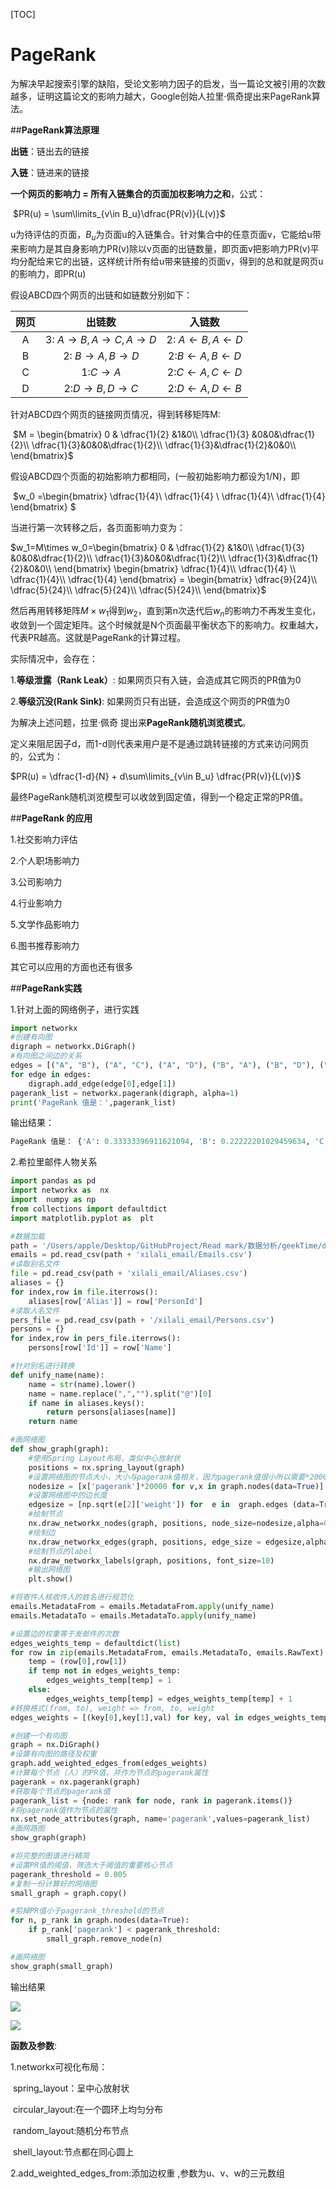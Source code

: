 [TOC]

# PageRank

为解决早起搜索引擎的缺陷，受论文影响力因子的启发，当一篇论文被引用的次数越多，证明这篇论文的影响力越大，Google创始人拉里·佩奇提出来PageRank算法。

##**PageRank算法原理**

**出链**：链出去的链接

**入链**：链进来的链接

**一个网页的影响力 = 所有入链集合的页面加权影响力之和**，公式：

​			$PR(u) = \sum\limits_{v\in B_u}\dfrac{PR(v)}{L(v)}$

u为待评估的页面，$B_u$为页面u的入链集合。针对集合中的任意页面v，它能给u带来影响力是其自身影响力PR(v)除以v页面的出链数量，即页面v把影响力PR(v)平均分配给来它的出链，这样统计所有给u带来链接的页面v，得到的总和就是网页u的影响力，即PR(u)

假设ABCD四个网页的出链和如链数分别如下：

| 网页 |            出链数            |              入链数              |
| :--: | :--------------------------: | :------------------------------: |
|  A   | 3: $A\to B ,A\to C, A \to D$ | 2: $A\leftarrow B,A\leftarrow D$ |
|  B   |      2: $B\to A,B\to D$      | 2:$B\leftarrow A, B\leftarrow D$ |
|  C   |          1:$C\to A$          | 2:$C\leftarrow A,C\leftarrow D$  |
|  D   |      2:$D\to B,D\to C$       | 2:$D\leftarrow A, D\leftarrow B$ |

针对ABCD四个网页的链接网页情况，得到转移矩阵M:

​			$M = \begin{bmatrix} 0 & \dfrac{1}{2} &1&0\\ \dfrac{1}{3} &0&0&\dfrac{1}{2}\\ \dfrac{1}{3}&0&0&\dfrac{1}{2}\\ \dfrac{1}{3}&\dfrac{1}{2}&0&0\\ \end{bmatrix}$

假设ABCD四个页面的初始影响力都相同，(一般初始影响力都设为1/N)，即

​			$w_0 =\begin{bmatrix}  \dfrac{1}{4}\\ \dfrac{1}{4} \\ \dfrac{1}{4}\\ \dfrac{1}{4} \end{bmatrix} $

当进行第一次转移之后，各页面影响力变为：

$w_1=M\times w_0=\begin{bmatrix} 0 & \dfrac{1}{2} &1&0\\ \dfrac{1}{3} &0&0&\dfrac{1}{2}\\ \dfrac{1}{3}&0&0&\dfrac{1}{2}\\ \dfrac{1}{3}&\dfrac{1}{2}&0&0\\ \end{bmatrix} \begin{bmatrix}  \dfrac{1}{4}\\ \dfrac{1}{4} \\ \dfrac{1}{4}\\ \dfrac{1}{4} \end{bmatrix} = \begin{bmatrix} \dfrac{9}{24}\\ \dfrac{5}{24}\\ \dfrac{5}{24}\\ \dfrac{5}{24}\\ \end{bmatrix}$

然后再用转移矩阵$M\times w_1$得到$w_2$，直到第n次迭代后$w_n$的影响力不再发生变化，收敛到一个固定矩阵。这个时候就是N个页面最平衡状态下的影响力。权重越大，代表PR越高。这就是PageRank的计算过程。

实际情况中，会存在：

1.**等级泄露（Rank Leak）**: 如果网页只有入链，会造成其它网页的PR值为0

2.**等级沉没(Rank Sink)**: 如果网页只有出链，会造成这个网页的PR值为0

为解决上述问题，拉里·佩奇 提出来**PageRank随机浏览模式**。

定义来阻尼因子d，而1-d则代表来用户是不是通过跳转链接的方式来访问网页的，公式为：

$PR(u) = \dfrac{1-d}{N} + d\sum\limits_{v\in B_u} \dfrac{PR(v)}{L(v)}​$

最终PageRank随机浏览模型可以收敛到固定值，得到一个稳定正常的PR值。

##**PageRank 的应用**

1.社交影响力评估

2.个人职场影响力

3.公司影响力

4.行业影响力

5.文学作品影响力

6.图书推荐影响力

其它可以应用的方面也还有很多

##**PageRank实践**

1.针对上面的网络例子，进行实践

```python
import networkx
#创建有向图
digraph = networkx.DiGraph()
#有向图之间边的关系
edges = [("A", "B"), ("A", "C"), ("A", "D"), ("B", "A"), ("B", "D"), ("C", "A"), ("D", "B"), ("D", "C")]
for edge in edges:
    digraph.add_edge(edge[0],edge[1])
pagerank_list = networkx.pagerank(digraph, alpha=1)
print('PageRank 值是：',pagerank_list)
```

输出结果：

```python
PageRank 值是： {'A': 0.33333396911621094, 'B': 0.22222201029459634, 'C': 0.22222201029459634, 'D': 0.22222201029459634}
```

2.希拉里邮件人物关系

```python
import pandas as pd
import networkx as  nx
import  numpy as np
from collections import defaultdict
import matplotlib.pyplot as  plt

#数据加载
path = '/Users/apple/Desktop/GitHubProject/Read mark/数据分析/geekTime/data/'
emails = pd.read_csv(path + 'xilali_email/Emails.csv')
#读取别名文件
file = pd.read_csv(path + 'xilali_email/Aliases.csv')
aliases = {}
for index,row in file.iterrows():
    aliases[row['Alias']] = row['PersonId']
#读取人名文件
pers_file = pd.read_csv(path + '/xilali_email/Persons.csv')
persons = {}
for index,row in pers_file.iterrows():
    persons[row['Id']] = row['Name']

#针对别名进行转换
def unify_name(name):
    name = str(name).lower()
    name = name.replace(",","").split("@")[0]
    if name in aliases.keys():
        return persons[aliases[name]]
    return name

#画网络图
def show_graph(graph):
    #使用Spring Layout布局，类似中心放射状
    positions = nx.spring_layout(graph)
    #设置网络图的节点大小，大小与pagerank值相关，因为pagerank值很小所以需要*20000
    nodesize = [x['pagerank']*20000 for v,x in graph.nodes(data=True)]
    #设置网络图中的边长度
    edgesize = [np.sqrt(e[2]['weight']) for  e in  graph.edges (data=True)]
    #绘制节点
    nx.draw_networkx_nodes(graph, positions, node_size=nodesize,alpha=0.4)
    #绘制边
    nx.draw_networkx_edges(graph, positions, edge_size = edgesize,alpha=0.2)
    #绘制节点的label
    nx.draw_networkx_labels(graph, positions, font_size=10)
    #输出网络图
    plt.show()

#将寄件人核收件人的姓名进行规范化
emails.MetadataFrom = emails.MetadataFrom.apply(unify_name)
emails.MetadataTo = emails.MetadataTo.apply(unify_name)

#设置边的权重等于发邮件的次数
edges_weights_temp = defaultdict(list)
for row in zip(emails.MetadataFrom, emails.MetadataTo, emails.RawText):
    temp = (row[0],row[1])
    if temp not in edges_weights_temp:
        edges_weights_temp[temp] = 1
    else:
        edges_weights_temp[temp] = edges_weights_temp[temp] + 1
#转换格式(from, to), weight => from, to, weight
edges_weights = [(key[0],key[1],val) for key, val in edges_weights_temp.items()]

#创建一个有向图
graph = nx.DiGraph()
#设置有向图的路径及权重
graph.add_weighted_edges_from(edges_weights)
#计算每个节点（人）的PR值，并作为节点的pagerank属性
pagerank = nx.pagerank(graph)
#获取每个节点的pagerank值
pagerank_list = {node: rank for node, rank in pagerank.items()}
#将pagerank值作为节点的属性
nx.set_node_attributes(graph, name='pagerank',values=pagerank_list)
#画网路图
show_graph(graph)

#将完整的图谱进行精简
#设置PR值的阈值，筛选大于阈值的重要核心节点
pagerank_threshold = 0.005
#复制一份计算好的网络图
small_graph = graph.copy()

#剪掉PR值小于pagerank_threshold的节点
for n, p_rank in graph.nodes(data=True):
    if p_rank['pagerank'] < pagerank_threshold:
        small_graph.remove_node(n)

#画网络图
show_graph(small_graph)
```

输出结果

![](data/xilali_email_relaction.png)

![](data/xilali_email_pr.png)



**函数及参数**:

1.networkx可视化布局：

​	spring_layout：呈中心放射状

​	circular_layout:在一个圆环上均匀分布

​	random_layout:随机分布节点

​	shell_layout:节点都在同心圆上

2.add_weighted_edges_from:添加边权重 ,参数为u、v、w的三元数组